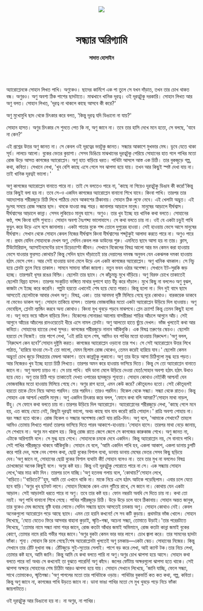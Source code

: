 <div align=center>
<img src=https://images.prothomalo.com/prothomalo-bangla/2021-01/1d75151c-eff9-4e9f-ac28-aebc4618d00f/palo_bangla_og.png />
<br><br>
<h1>সন্ধ্যার অরিগ্যামি</h1> 
<h4>সাদাত হোসাইন</h4>
<br><br>
</div>

অ্যারোপ্লেনকে সোহান লিখত পাখি। অণুকেও। ছাদের কার্নিশে এক পা তুলে সে যখন দাঁড়াত, তখন তার চোখ থাকত বন্ধ। অণুরও। অণু অবশ্য ঠিক পাশের ছাদটাতে। মাঝখানে খানিক দূরত্ব। ওই দূরত্বটুকু দরকারি। সোহান লিখত আর অণু বলত। সোহান লিখত, 'দূরত্ব না থাকলে কাছে আসবে কী করে?'

অণু মুখোমুখি ছাদ থেকে চিৎকার করে বলত, 'কিন্তু দূরত্ব যদি ডিঙানো না যায়?'

সোহান হাসত। অণুর চিৎকার সে শুনতে পেত কি না, অণু জানে না। তবে তার হাসি দেখে মনে হতো, সে বলছে, 'যাবে না কেন?'

এই প্রশ্নের উত্তর অণু জানত না। সে কেবল ওই দূরত্বের ভয়টুকু জানত। সন্ধ্যার আকাশে মুখভার মেঘ। ডুবে যেতে থাকা সূর্য। লালচে আলো। বুকের ভেতর কুয়াশা। সেসব ডিঙিয়ে মাঝখানের দূরত্বটুকু পেরিয়ে সোহানের হাত গলে পাখির মতো রোজ উড়ে আসত কাগজের অ্যারোপ্লেন। অণু হাত বাড়িয়ে ধরত। পাখিটা আসলে আস্ত এক চিঠি। তার বুকজুড়ে গল্প, কথা, কবিতা। সেখানে লেখা, 'খুব বেশি কাছে এসে গেলে সব ঝাপসা হয়ে যায়। তখন আর কিছুই স্পষ্ট দেখা যায় না। তাই খানিক দূরত্বই ভালো।'

অণু কাগজের অ্যারোপ্লেন বানাতে পারে না। তাই সে বলতেও পারে না, 'কাছে না গিয়েও দূরত্বটুকু ডিঙাব কী করে!'কিন্তু তার কিছুই বলা হয় না। তবে সে-ও একদিন কাগজের অ্যারোপ্লেন বানানো শিখে যাবে। কিংবা পাখি। তারপর তার আদ্যোপান্ত শরীরজুড়ে চিঠি লিখে পাঠিয়ে দেবে আকাশের ঠিকানায়। সোহান ঠিক লুফে নেবে। এই খেলাটা অদ্ভুত। এই দুঃসহ সময়ে রোজ সন্ধ্যার ছাদ। থমকে যাওয়া স্তব্ধ শহর। জানালার আড়ালে মানুষ। মানুষের আড়ালে দীর্ঘশ্বাস। দীর্ঘশ্বাসের আড়ালে কান্না। সেসব লুকিয়েও মানুষ হাসে। অণুও। তার খুব ইচ্ছে হয় খানিক কথা বলতে। সোহানের কণ্ঠ, শব্দ কিংবা হাসি শুনতে। সোহান অবশ্য নৈঃশব্দ্য ভালোবাসে। সে কথা বলতে চায় না। ওই যে একটা চড়ুই পাখি ফুড়ুৎ করে উড়ে এসে বসে জানালায়। একটা পাতার বুকে শব্দ তোলে দুপুরের হাওয়া। সেই হাওয়ায় ভেসে আসে মানুষের দীর্ঘশ্বাস। সেখান থেকে সোহান কেবল নিজের দীর্ঘশ্বাস কিংবা দীর্ঘশ্বাসের শব্দটুকুই আলাদা করতে পারে না। অণুও পারে না। প্রথম যেদিন সোহানকে দেখল অণু, সেদিন কেবল লক ডাউনের শুরু। এমনিতে ছাদে আসা হয় না তার। ক্লাস, টিউটোরিয়াল, অ্যাসাইনমেন্টের চাপে চিড়েচ্যাপ্টা জীবন। সেখানে বিকেলের বিষণ্ন আলো আর মন কেমন করা হাওয়ায় ভেসে যাওয়ার ফুরসত কোথায়? কিন্তু সেদিন ছাদে দাঁড়াতেই চার দেয়ালের দমবন্ধ অনুভব যেন একঝলক দমকা হাওয়ায় হঠাৎ ভেসে গেল। আর সেই হাওয়ায় ডানা মেলে উড়ে এল একটা কাগজের অ্যারোপ্লেন। অণু খানিক থমকাল। সে নিচু হয়ে প্লেনটা তুলে নিয়ে তাকাল। সামনে সামান্য ফাঁকা জায়গা। নতুন ভবন ওঠার অপেক্ষা। সেখানে ইট-সুরকি জড় হচ্ছে। তারপরই ধূসর রঙের বিল্ডিং। ছেলেটা তার ছাদে। সে কাঁচুমাচু মুখে দাঁড়িয়ে। অণু বিরক্ত চোখে তাকাতেই ছেলেটা বিব্রত হাসল। তারপর সংকুচিত ভঙ্গিতে মাথার দুপাশে হাত উঁচু করে দাঁড়াল। মুখে কিছু না বললেও অণু বুঝল, কাজটা সে ইচ্ছে করে করেনি। গল্পটা হয়তো এখানেই শেষ হয়ে যেতে পারত। কিন্তু হলো না। দিন দুই বাদে ছাদে আসতেই ছেলেটাকে আবার দেখল অণু। বিষণ্ন, একা। তার আনমনা দৃষ্টি মিলিয়ে গেছে দূরে কোথাও। বারকয়েক ডাকবে না ভেবেও ডাকল অণু। সোহান তাকিয়ে হাসল। তারপর ভোজবাজির মতো একটা অ্যারোপ্লেন উড়িয়ে দিল হাওয়ায়। অণু ভেবেছিল, প্লেনটা ল্যান্ডিং করবে অন্য কোথাও। কিংবা মুখ থুবড়ে পড়বে মাঝপথে।প্লেন ক্র্যাশ! কিন্তু তেমন কিছুই হলো না। অণু ভয়ে ভয়ে আঁচল বাড়িয়ে দিল। বিকেলের সোনারঙা আলোয় বাসন্তীরঙা শাড়ির আঁচলে আগুনে আঁচ। সেই আগুনে আঁচের আঁচলের রানওয়েতেই ধীরে এসে নামল প্লেনটা। অণু আলতো হাতে ছুঁয়ে দেখল। ভাঁজ খুলতেই কথা আর কবিতা। সোহানের হাতের লেখা সুন্দর। কাগজের শরীরজুড়ে নানান আঁকিবুকি। এক বিষণ্ন তরুণের স্কেচও। ছেলেটা হয়তো সে নিজেই। তার পাশে লেখা, 'এই রাত্রি হলে শেষ, আমিও হব পাখির মতো হাওয়ায় নিরুদ্দেশ।'অণু বলল, 'নিরুদ্দেশ কেন হবে?'সোহান দুষ্টুমি করত। কাগজের অ্যারোপ্লেন ওড়ানো তার শখ। সে সেই অ্যারোপ্লেনে উত্তর লিখে পাঠাত, 'হারিয়ে যাওয়া সে-ই তো ভালো, যেমন ছিলাম রোজ থেকেও, তেমন করেই হারিয়ে যাব।' ছেলেটা কেমন অদ্ভুত! চোখ জুড়ে বিষণ্নতার মেঘলা আকাশ। তবে কান্নাটুকু লুকানো। অণু তার উড়ে আসা চিঠিগুলো মুগ্ধ হয়ে পড়ত। আর নিজেরও খুব ইচ্ছে হতো চিঠি লিখতে। তারপর অমন করে হাওয়ায় ভাসিয়ে দিতে। কিন্তু সে তো অ্যারোপ্লেন বানাতে জানে না। অণু অবশ্য চায়ও না। সে চায় পাখি। যদি ডানা মেলে উড়িয়ে দেওয়া যেত!সোহান অবশ্য হঠাৎ হঠাৎ উধাও হয়ে যেত। অণু তার চিঠি পড়ে তাকাতেই দেখত ওপারের ছাদজুড়ে শূন্যতা। সোহান কোথাও নেই!কী আশ্চর্য! যেন ভোজবাজির মতো হাওয়ায় মিলিয়ে গেছে সে। অণুর রাগ হতো, এমন কেউ করে? কৌতূহলও হতো। সেই কৌতূহলই হয়তো তাকে টেনে নিয়ে আসত পরদিন। তার পরদিন। তারও পরদিন। বিকেল থেকে সন্ধ্যা। সন্ধ্যা থেকে রাতও। কিন্তু সোহান এক আশ্চর্য খেয়ালি মানুষ। অণু একদিন চিৎকার করে বলল, 'ফোনে কথা বলি আমরা?'সোহান মাথা নাড়ল, উঁহু। সে ফোনে কথা বলতে চায় না।তারপর উড়িয়ে দিল অ্যারোপ্লেন। অ্যারোপ্লেনের শরীরজুড়ে লেখা, 'কাছে গেলে মনে হয়, এত কাছে যেতে নেই, কিছুটা দূরত্বই ভালো, অথচ কাছে যাব যাব করেই রাত্রি পোহাল।' রাত্রি অবশ্য পোহায় না। বরং সন্ধ্যা হতে থাকে। রোজ বিকেল ও সন্ধ্যার অপেক্ষায় কেটে যায় রাত্রি-দিন। অণু বলে, 'আমাকে শেখাবে? তাহলে আমিও তোমায় লিখতে পারব! তারপর ভাসিয়ে দিতে পারব আকাশে-হাওয়ায়।'সোহান হাসে। তারপর মাথা নেড়ে জানায়, সে শেখাবে না। অণুর মন খারাপ হয়। কিন্তু রোজ রাতে জেগে জেগে সে কাগজের কারুকাজ শেখে। অণু জানত না, এটাকে অরিগ্যামি বলে। সে মুগ্ধ হয়ে শেখে। সোহানকে চমকে দেবে একদিন। কিন্তু অ্যারোপ্লেন নয়, সে বানাবে পাখি। সেই পাখির শরীরজুড়ে থাকবে আঁকিবুকি। সোহান যে বলে, 'আমি একদিন পাখি হব, একলা আকাশ, একলা ডানায় চুপটি করে পারি দেব, সঙ্গে নেব গোপন কথা, ছোট্ট বুকের বিশাল ব্যথা, ডানায় ডানায় মেঘের ভেতর সেসব কিছু ছড়িয়ে দেব।'অণু জানে না, সোহানের ছোট্ট বুকের বিশাল ব্যথাটা কী! সোহান বলেও না। তবে তার মুখ না বললেও বিষণ্ন চোখজোড়া অনেক কিছুই বলে। অণুর কষ্ট হয়। কিন্তু ওই দূরত্বটুকু পেরোতে পারে না সে। এক সন্ধ্যায় সোহান লেখে,'আর মাত্র কটা দিন। তারপর চলে যাচ্ছি।'অণু হতভম্ব গলায় বলে, 'কোথায়?'সোহান লেখে, 'বাড়িতে।''বাড়িতে?''হুম, আমি তো এখানে থাকি না। মাকে নিয়ে এসে হঠাৎ আটকে পড়েছিলাম। এবার চলে যেতে হবে বাড়ি।'অণুর খুব ছটফট লাগে। সোহান নিজেকে কেন এমন গুটিয়ে রাখে, সে জানে না। কোথায় যেন একটা আড়াল। সেই আড়ালটা ধরতে পারে না অণু। তবে তার কষ্ট হয়। ফোন নম্বরটা অবধি সে দিতে চায় না। কথা তো নয়ই। অণু পাখি বানানো শিখে গেছে। পাখির শরীরজুড়ে চিঠি। উড়ে উড়ে চলে যাবে ঠিকানায়। সোহান অন্তত জানুক, তার বুকেও মেঘ জমেছে বৃষ্টি হবার লোভে।সেদিন সন্ধ্যায় ছাদে আসতেই চমকায় অণু। সোহান কোথাও নেই। কেবল অনেকগুলো অ্যারোপ্লেন পড়ে আছে ছাদে। এমন তো হয়নি কখনো! সে সব কটি কুড়ায়। প্রথমটার ভাঁজ খোলে। সোহান লিখেছে, 'যেতে যেতেও ফিরে আসবার বাহানা কুড়াই, স্মৃতি-গন্ধা, অচেনা সন্ধ্যা, তোমাতে উড়াই।'তার পরেরটাতে লিখেছে, 'তোমার নামে সন্ধ্যা নামা শহর জানে, রোজ কতটা আঁধার জমাই অভিমানে, রোজ কতটা কান্না জমাই বুকের কোণে, তোমার নামে রাত্রি গভীর শহর জানে।'অণুর বুকটা কেমন ভার ভার লাগে। চোখ জ্বালা করে। তার সামনের ছাদটা ফাঁকা। শূন্য। সোহান কি চলে গেছে?শেষ অ্যারোপ্লেনটা খুলতেই অণু চমকায়—একটা স্কেচ। সোহানের নিজের। কিন্তু সেখানে তার ঠোঁট দুখানা বন্ধ। ঠোঁটজুড়ে সুই-সুতোর সেলাই। পাশে বড় করে লেখা, আই ক্যান্ট টক।তার নিচে লেখা, তোমার কষ্ট হবে, আমি জানি। কিন্তু আমি যে কথা বলতে পারি না অণু।অণুর চোখ ঝাপসা হয়ে আসে। সোহান কথা বলতে পারে না! অথচ সে কখনোই তা বুঝতে পারেনি! অণু কাঁদে। জলের ফোঁটায় অক্ষরগুলো ঝাপসা হতে থাকে। সেই ঝাপসা অক্ষরে সোহানের শেষ চিঠিটা আরও ঝাপসা হয়ে যায়। সোহান সেখানে লিখেছে, 'জানি যাচ্ছি, ফেলে সন্ধ্যা, সাথে তোমাকেও, স্মৃতিগন্ধা।'অণু পাগলের মতো তার পাখিটাকে ওড়ায়। পাখিটার বুকভর্তি কত কত কথা, গল্প, কবিতা। কিন্তু অণু জানে না, কাগজের পাখি উড়তে জানে না। ডানা ভাঙা পাখির মতো সে মুখ থুবড়ে পড়ে নিচে ফাঁকা জায়গাটাতে।

ওই দূরত্বটুকু আর ডিঙানো হয় না। না অণুর, না পাখির।
